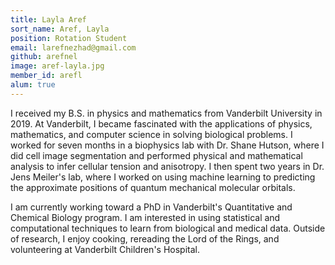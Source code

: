 ```yaml
---
title: Layla Aref
sort_name: Aref, Layla
position: Rotation Student
email: larefnezhad@gmail.com
github: arefnel
image: aref-layla.jpg
member_id: arefl
alum: true
---
```


I received my B.S. in physics and mathematics from Vanderbilt University in 2019. At Vanderbilt, I became fascinated with the applications of physics, mathematics, and computer science in solving biological problems. I worked for seven months in a biophysics lab with Dr. Shane Hutson, where I did cell image segmentation and performed physical and mathematical analysis to infer cellular tension and anisotropy. I then spent two years in Dr. Jens Meiler's lab, where I worked on using machine learning to predicting the approximate positions of quantum mechanical molecular orbitals.

I am currently working toward a PhD in Vanderbilt's Quantitative and Chemical Biology program. I am interested in using statistical and computational techniques to learn from biological and medical data. Outside of research, I enjoy cooking, rereading the Lord of the Rings, and volunteering at Vanderbilt Children's Hospital.
